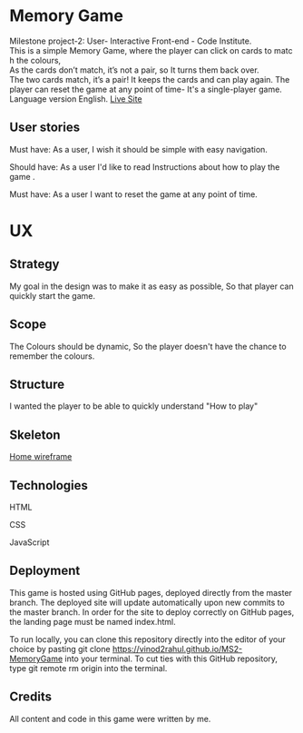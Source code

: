 # Memory Game
Milestone project-2: User- Interactive Front-end - Code Institute.
This is a simple Memory Game, where the player can click on cards to match the colours, 
As the cards don’t match, it’s not a pair, so It turns them back over. The two cards match, it’s a pair! It keeps the cards and can play again.
The player can reset the game at any point of time- It's a single-player game. Language version English.
[Live Site](https://vinod2rahul.github.io/MS2-MemoryGame/MemoryGame/index.html)
## User stories
Must have:
As a user, I wish it should be simple with easy navigation.

Should have:
As a user I'd like to read Instructions about how to play the game .

Must have:
As a user I want to reset the game at any point of time.


#   UX

##  Strategy
My goal in the design was to make it as easy as possible, So that player can quickly start the game.
##  Scope
The Colours should be dynamic, So the player doesn't have the chance to remember the colours. 
##  Structure
I wanted the player to be able to quickly understand "How to play" 
##  Skeleton
[Home wireframe](https://github.com/vinod2rahul/MS2/blob/master/MemoryGame/images/MemoryGame.jpg?raw=true)

##  Technologies
HTML

CSS

JavaScript



##  Deployment
This game is hosted using GitHub pages, deployed directly from the master branch. The deployed site will update automatically upon new commits to the master branch. In order for the site to deploy correctly on GitHub pages, the landing page must be named index.html.

To run locally, you can clone this repository directly into the editor of your choice by pasting git clone https://vinod2rahul.github.io/MS2-MemoryGame into your terminal. To cut ties with this GitHub repository, type git remote rm origin into the terminal.

##  Credits
All content and code in this game were written by me.


